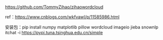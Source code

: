https://github.com/TommyZihao/zihaowordcloud

ref：https://www.cnblogs.com/wkfvawl/p/11585986.html

安装包：pip install numpy matplotlib pillow wordcloud imageio jieba snownlp itchat -i https://pypi.tuna.tsinghua.edu.cn/simple
